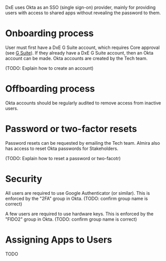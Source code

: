 DxE uses Okta as an SSO (single sign-on) provider, mainly for providing users with access to shared apps without revealing the password to them.

# Onboarding process
User must first have a DxE G Suite account, which requires Core approval (see [G Suite](/gsuite)). If they already have a DxE G Suite account, then an Okta account can be made. Okta accounts are created by the Tech team.

(TODO: Explain how to create an account)

# Offboarding process
Okta accounts should be regularly audited to remove access from inactive users.

# Password or two-factor resets
Password resets can be requested by emailing the Tech team. Almira also has access to reset Okta passwords for Stakeholders.

(TODO: Explain how to reset a password or two-facotr)

# Security
All users are required to use Google Authenticator (or similar). This is enforced by the "2FA" group in Okta. (TODO: confirm group name is correct)

A few users are required to use hardware keys. This is enforced by the "FIDO2" group in Okta. (TODO: confirm group name is correct)

# Assigning Apps to Users

TODO
